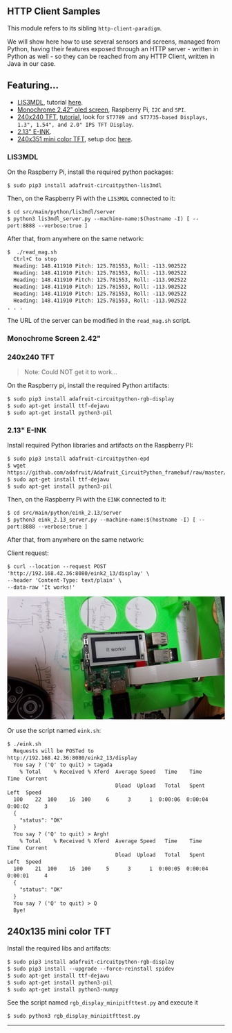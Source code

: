 ## HTTP Client Samples
This module refers to its sibling `http-client-paradigm`.

We will show here how to use several sensors and screens, managed from Python,
having their features exposed through an HTTP server - written in Python as well -
so they can be reached from any HTTP Client, written in Java in our case.

## Featuring...
- [LIS3MDL](https://www.adafruit.com/product/4479), tutorial [here](https://learn.adafruit.com/lis3mdl-triple-axis-magnetometer).
- [Monochrome 2.42" oled screen](https://learn.adafruit.com/1-5-and-2-4-monochrome-128x64-oled-display-module?view=all), Raspberry Pi, `I2C` and `SPI`.
- [240x240 TFT](https://www.adafruit.com/product/3787), [tutorial](https://learn.adafruit.com/adafruit-1-3-and-1-54-240-x-240-wide-angle-tft-lcd-displays?view=all), look for `ST7789 and ST7735-based Displays, 1.3", 1.54", and 2.0" IPS TFT Display`.
- [2.13" E-INK](https://learn.adafruit.com/2-13-in-e-ink-bonnet?view=all).
- [240x351 mini color TFT](https://www.adafruit.com/product/4393), setup doc [here](https://learn.adafruit.com/adafruit-mini-pitft-135x240-color-tft-add-on-for-raspberry-pi?view=all#attaching-3044215-2).

### LIS3MDL
On the Raspberry Pi, install the required python packages:
```
$ sudo pip3 install adafruit-circuitpython-lis3mdl
```
Then, on the Raspberry Pi with the `LIS3MDL` connected to it: 
```
$ cd src/main/python/lis3mdl/server
$ python3 lis3mdl_server.py --machine-name:$(hostname -I) [ --port:8888 --verbose:true ]
```
After that, from anywhere on the same network:
```
$  ./read_mag.sh 
  Ctrl+C to stop
  Heading: 148.411910 Pitch: 125.781553, Roll: -113.902522
  Heading: 148.411910 Pitch: 125.781553, Roll: -113.902522
  Heading: 148.411910 Pitch: 125.781553, Roll: -113.902522
  Heading: 148.411910 Pitch: 125.781553, Roll: -113.902522
  Heading: 148.411910 Pitch: 125.781553, Roll: -113.902522
  Heading: 148.411910 Pitch: 125.781553, Roll: -113.902522
. . .
```
The URL of the server can be modified in the `read_mag.sh` script. 

### Monochrome Screen 2.42"


### 240x240 TFT
> Note: Could NOT get it to work...

On the Raspberry pi, install the required Python artifacts:
```
$ sudo pip3 install adafruit-circuitpython-rgb-display
$ sudo apt-get install ttf-dejavu
$ sudo apt-get install python3-pil
```

### 2.13" E-INK
Install required Python libraries and artifacts on the Raspberry PI:
```
$ sudo pip3 install adafruit-circuitpython-epd
$ wget https://github.com/adafruit/Adafruit_CircuitPython_framebuf/raw/master/examples/font5x8.bin
$ sudo apt-get install ttf-dejavu
$ sudo apt-get install python3-pil
```

Then, on the Raspberry Pi with the `EINK` connected to it: 
```
$ cd src/main/python/eink_2.13/server
$ python3 eink_2.13_server.py --machine-name:$(hostname -I) [ --port:8888 --verbose:true ]
```
After that, from anywhere on the same network:

Client request:
```
$ curl --location --request POST 'http://192.168.42.36:8080/eink2_13/display' \
--header 'Content-Type: text/plain' \
--data-raw 'It works!'
```
![e-ink](./images/eink.jpg)

Or use the script named `eink.sh`:
```
$ ./eink.sh 
  Requests will be POSTed to http://192.168.42.36:8080/eink2_13/display
  You say ? ('Q' to quit) > tagada
    % Total    % Received % Xferd  Average Speed   Time    Time     Time  Current
                                   Dload  Upload   Total   Spent    Left  Speed
  100    22  100    16  100     6      3      1  0:00:06  0:00:04  0:00:02     3
  {
    "status": "OK"
  }
  You say ? ('Q' to quit) > Argh!
    % Total    % Received % Xferd  Average Speed   Time    Time     Time  Current
                                   Dload  Upload   Total   Spent    Left  Speed
  100    21  100    16  100     5      3      1  0:00:05  0:00:04  0:00:01     4
  {
    "status": "OK"
  }
  You say ? ('Q' to quit) > Q
  Bye!
```

## 240x135 mini color TFT
Install the required libs and artifacts:
```
$ sudo pip3 install adafruit-circuitpython-rgb-display
$ sudo pip3 install --upgrade --force-reinstall spidev
$ sudo apt-get install ttf-dejavu 
$ sudo apt-get install python3-pil
$ sudo apt-get install python3-numpy
```
See the script named `rgb_display_minipitfttest.py` and execute it
```
$ sudo python3 rgb_display_minipitfttest.py
```


---
 